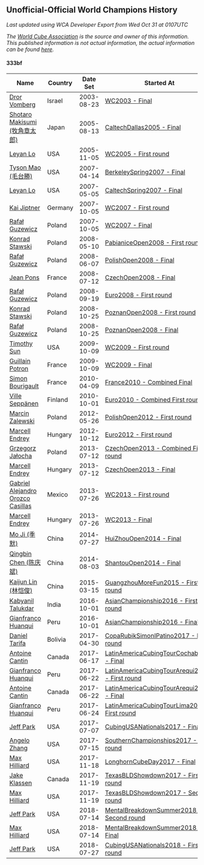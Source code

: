 ## Unofficial-Official World Champions History

*Last updated using WCA Developer Export from Wed Oct 31 at 0107UTC*

*The [World Cube Association](https://www.worldcubeassociation.org) is the source and owner of this information. This published information is not actual information, the actual information can be found [here](https://www.worldcubeassociation.org/results).*

#### 333bf

|Name|Country|Date Set|Started At|Ended At|Days Held|  
|--|--|--|--|--|--|  
|[Dror Vomberg](https://www.worldcubeassociation.org/persons/2003VOMB01)|Israel|2003-08-23|[WC2003 - Final](https://www.worldcubeassociation.org/competitions/WC2003/results/all#e333bf_f)|1 year after [Euro2004](https://www.worldcubeassociation.org/competitions/Euro2004/results/all#e333bf_f)|715|  
|[Shotaro Makisumi (牧角章太郎)](https://www.worldcubeassociation.org/persons/2003MAKI01)|Japan|2005-08-13|[CaltechDallas2005 - Final](https://www.worldcubeassociation.org/competitions/CaltechDallas2005/results/all#e333bf_f)|[WC2005 - First round](https://www.worldcubeassociation.org/competitions/WC2005/results/all#e333bf_1)|85|  
|[Leyan Lo](https://www.worldcubeassociation.org/persons/2004LOLE01)|USA|2005-11-05|[WC2005 - First round](https://www.worldcubeassociation.org/competitions/WC2005/results/all#e333bf_1)|[BerkeleySpring2007 - Final](https://www.worldcubeassociation.org/competitions/BerkeleySpring2007/results/all#e333bf_f)|524|  
|[Tyson Mao (毛台勝)](https://www.worldcubeassociation.org/persons/2004MAOT02)|USA|2007-04-14|[BerkeleySpring2007 - Final](https://www.worldcubeassociation.org/competitions/BerkeleySpring2007/results/all#e333bf_f)|[CaltechSpring2007 - Final](https://www.worldcubeassociation.org/competitions/CaltechSpring2007/results/all#e333bf_f)|21|  
|[Leyan Lo](https://www.worldcubeassociation.org/persons/2004LOLE01)|USA|2007-05-05|[CaltechSpring2007 - Final](https://www.worldcubeassociation.org/competitions/CaltechSpring2007/results/all#e333bf_f)|[WC2007 - First round](https://www.worldcubeassociation.org/competitions/WC2007/results/all#e333bf_1)|155|  
|[Kai Jiptner](https://www.worldcubeassociation.org/persons/2007JIPT01)|Germany|2007-10-05|[WC2007 - First round](https://www.worldcubeassociation.org/competitions/WC2007/results/all#e333bf_1)|[WC2007 - Final](https://www.worldcubeassociation.org/competitions/WC2007/results/all#e333bf_f)|0|  
|[Rafał Guzewicz](https://www.worldcubeassociation.org/persons/2006GUZE01)|Poland|2007-10-05|[WC2007 - Final](https://www.worldcubeassociation.org/competitions/WC2007/results/all#e333bf_f)|[PabianiceOpen2008 - First round](https://www.worldcubeassociation.org/competitions/PabianiceOpen2008/results/all#e333bf_1)|216|  
|[Konrad Stawski](https://www.worldcubeassociation.org/persons/2007STAW01)|Poland|2008-05-10|[PabianiceOpen2008 - First round](https://www.worldcubeassociation.org/competitions/PabianiceOpen2008/results/all#e333bf_1)|[PolishOpen2008 - Final](https://www.worldcubeassociation.org/competitions/PolishOpen2008/results/all#e333bf_f)|28|  
|[Rafał Guzewicz](https://www.worldcubeassociation.org/persons/2006GUZE01)|Poland|2008-06-07|[PolishOpen2008 - Final](https://www.worldcubeassociation.org/competitions/PolishOpen2008/results/all#e333bf_f)|[CzechOpen2008 - Final](https://www.worldcubeassociation.org/competitions/CzechOpen2008/results/all#e333bf_f)|36|  
|[Jean Pons](https://www.worldcubeassociation.org/persons/2004PONS01)|France|2008-07-12|[CzechOpen2008 - Final](https://www.worldcubeassociation.org/competitions/CzechOpen2008/results/all#e333bf_f)|[Euro2008 - First round](https://www.worldcubeassociation.org/competitions/Euro2008/results/all#e333bf_1)|70|  
|[Rafał Guzewicz](https://www.worldcubeassociation.org/persons/2006GUZE01)|Poland|2008-09-19|[Euro2008 - First round](https://www.worldcubeassociation.org/competitions/Euro2008/results/all#e333bf_1)|[PoznanOpen2008 - First round](https://www.worldcubeassociation.org/competitions/PoznanOpen2008/results/all#e333bf_1)|34|  
|[Konrad Stawski](https://www.worldcubeassociation.org/persons/2007STAW01)|Poland|2008-10-25|[PoznanOpen2008 - First round](https://www.worldcubeassociation.org/competitions/PoznanOpen2008/results/all#e333bf_1)|[PoznanOpen2008 - Final](https://www.worldcubeassociation.org/competitions/PoznanOpen2008/results/all#e333bf_f)|0|  
|[Rafał Guzewicz](https://www.worldcubeassociation.org/persons/2006GUZE01)|Poland|2008-10-25|[PoznanOpen2008 - Final](https://www.worldcubeassociation.org/competitions/PoznanOpen2008/results/all#e333bf_f)|[WC2009 - First round](https://www.worldcubeassociation.org/competitions/WC2009/results/all#e333bf_1)|351|  
|[Timothy Sun](https://www.worldcubeassociation.org/persons/2007SUNT01)|USA|2009-10-09|[WC2009 - First round](https://www.worldcubeassociation.org/competitions/WC2009/results/all#e333bf_1)|[WC2009 - Final](https://www.worldcubeassociation.org/competitions/WC2009/results/all#e333bf_f)|0|  
|[Guillain Potron](https://www.worldcubeassociation.org/persons/2008POTR01)|France|2009-10-09|[WC2009 - Final](https://www.worldcubeassociation.org/competitions/WC2009/results/all#e333bf_f)|[France2010 - Combined Final](https://www.worldcubeassociation.org/competitions/France2010/results/all#e333bf_c)|180|  
|[Simon Bourigault](https://www.worldcubeassociation.org/persons/2007BOUR01)|France|2010-04-09|[France2010 - Combined Final](https://www.worldcubeassociation.org/competitions/France2010/results/all#e333bf_c)|[Euro2010 - Combined First round](https://www.worldcubeassociation.org/competitions/Euro2010/results/all#e333bf_d)|177|  
|[Ville Seppänen](https://www.worldcubeassociation.org/persons/2008SEPP01)|Finland|2010-10-01|[Euro2010 - Combined First round](https://www.worldcubeassociation.org/competitions/Euro2010/results/all#e333bf_d)|1 year after [KirkkonummiOpen2011](https://www.worldcubeassociation.org/competitions/KirkkonummiOpen2011/results/all#e333bf_f)|596|  
|[Marcin Zalewski](https://www.worldcubeassociation.org/persons/2011ZALE02)|Poland|2012-05-26|[PolishOpen2012 - First round](https://www.worldcubeassociation.org/competitions/PolishOpen2012/results/all#e333bf_1)|[Euro2012 - First round](https://www.worldcubeassociation.org/competitions/Euro2012/results/all#e333bf_1)|140|  
|[Marcell Endrey](https://www.worldcubeassociation.org/persons/2007ENDR01)|Hungary|2012-10-12|[Euro2012 - First round](https://www.worldcubeassociation.org/competitions/Euro2012/results/all#e333bf_1)|[CzechOpen2013 - Combined First round](https://www.worldcubeassociation.org/competitions/CzechOpen2013/results/all#e333bf_d)|273|  
|[Grzegorz Jałocha](https://www.worldcubeassociation.org/persons/2012JALO01)|Poland|2013-07-12|[CzechOpen2013 - Combined First round](https://www.worldcubeassociation.org/competitions/CzechOpen2013/results/all#e333bf_d)|[CzechOpen2013 - Final](https://www.worldcubeassociation.org/competitions/CzechOpen2013/results/all#e333bf_f)|0|  
|[Marcell Endrey](https://www.worldcubeassociation.org/persons/2007ENDR01)|Hungary|2013-07-12|[CzechOpen2013 - Final](https://www.worldcubeassociation.org/competitions/CzechOpen2013/results/all#e333bf_f)|[WC2013 - First round](https://www.worldcubeassociation.org/competitions/WC2013/results/all#e333bf_1)|14|  
|[Gabriel Alejandro Orozco Casillas](https://www.worldcubeassociation.org/persons/2008CASI01)|Mexico|2013-07-26|[WC2013 - First round](https://www.worldcubeassociation.org/competitions/WC2013/results/all#e333bf_1)|[WC2013 - Final](https://www.worldcubeassociation.org/competitions/WC2013/results/all#e333bf_f)|0|  
|[Marcell Endrey](https://www.worldcubeassociation.org/persons/2007ENDR01)|Hungary|2013-07-26|[WC2013 - Final](https://www.worldcubeassociation.org/competitions/WC2013/results/all#e333bf_f)|1 year after [WC2013](https://www.worldcubeassociation.org/competitions/WC2013/results/all#e333bf_f)|365|  
|[Mo Ji (季默)](https://www.worldcubeassociation.org/persons/2010JIMO01)|China|2014-07-27|[HuiZhouOpen2014 - Final](https://www.worldcubeassociation.org/competitions/HuiZhouOpen2014/results/all#e333bf_f)|[ShantouOpen2014 - Final](https://www.worldcubeassociation.org/competitions/ShantouOpen2014/results/all#e333bf_f)|7|  
|[Qingbin Chen (陈庆斌)](https://www.worldcubeassociation.org/persons/2011CHEN19)|China|2014-08-03|[ShantouOpen2014 - Final](https://www.worldcubeassociation.org/competitions/ShantouOpen2014/results/all#e333bf_f)|[GuangzhouMoreFun2015 - First round](https://www.worldcubeassociation.org/competitions/GuangzhouMoreFun2015/results/all#e333bf_1)|224|  
|[Kaijun Lin (林恺俊)](https://www.worldcubeassociation.org/persons/2013LINK01)|China|2015-03-15|[GuangzhouMoreFun2015 - First round](https://www.worldcubeassociation.org/competitions/GuangzhouMoreFun2015/results/all#e333bf_1)|[AsianChampionship2016 - First round](https://www.worldcubeassociation.org/competitions/AsianChampionship2016/results/all#e333bf_1)|568|  
|[Kabyanil Talukdar](https://www.worldcubeassociation.org/persons/2013TALU01)|India|2016-10-01|[AsianChampionship2016 - First round](https://www.worldcubeassociation.org/competitions/AsianChampionship2016/results/all#e333bf_1)|[AsianChampionship2016 - Final](https://www.worldcubeassociation.org/competitions/AsianChampionship2016/results/all#e333bf_f)|0|  
|[Gianfranco Huanqui](https://www.worldcubeassociation.org/persons/2013HUAN29)|Peru|2016-10-01|[AsianChampionship2016 - Final](https://www.worldcubeassociation.org/competitions/AsianChampionship2016/results/all#e333bf_f)|[CopaRubikSimonIPatino2017 - First round](https://www.worldcubeassociation.org/competitions/CopaRubikSimonIPatino2017/results/all#e333bf_1)|210|  
|[Daniel Tarifa](https://www.worldcubeassociation.org/persons/2016TARI02)|Bolivia|2017-04-30|[CopaRubikSimonIPatino2017 - First round](https://www.worldcubeassociation.org/competitions/CopaRubikSimonIPatino2017/results/all#e333bf_1)|[LatinAmericaCubingTourCochab2017 - Final](https://www.worldcubeassociation.org/competitions/LatinAmericaCubingTourCochab2017/results/all#e333bf_f)|48|  
|[Antoine Cantin](https://www.worldcubeassociation.org/persons/2010CANT02)|Canada|2017-06-17|[LatinAmericaCubingTourCochab2017 - Final](https://www.worldcubeassociation.org/competitions/LatinAmericaCubingTourCochab2017/results/all#e333bf_f)|[LatinAmericaCubingTourArequi2017 - First round](https://www.worldcubeassociation.org/competitions/LatinAmericaCubingTourArequi2017/results/all#e333bf_1)|4|  
|[Gianfranco Huanqui](https://www.worldcubeassociation.org/persons/2013HUAN29)|Peru|2017-06-22|[LatinAmericaCubingTourArequi2017 - First round](https://www.worldcubeassociation.org/competitions/LatinAmericaCubingTourArequi2017/results/all#e333bf_1)|[LatinAmericaCubingTourArequi2017 - Final](https://www.worldcubeassociation.org/competitions/LatinAmericaCubingTourArequi2017/results/all#e333bf_f)|0|  
|[Antoine Cantin](https://www.worldcubeassociation.org/persons/2010CANT02)|Canada|2017-06-22|[LatinAmericaCubingTourArequi2017 - Final](https://www.worldcubeassociation.org/competitions/LatinAmericaCubingTourArequi2017/results/all#e333bf_f)|[LatinAmericaCubingTourLima2017 - First round](https://www.worldcubeassociation.org/competitions/LatinAmericaCubingTourLima2017/results/all#e333bf_1)|3|  
|[Gianfranco Huanqui](https://www.worldcubeassociation.org/persons/2013HUAN29)|Peru|2017-06-24|[LatinAmericaCubingTourLima2017 - First round](https://www.worldcubeassociation.org/competitions/LatinAmericaCubingTourLima2017/results/all#e333bf_1)|[CubingUSANationals2017 - Final](https://www.worldcubeassociation.org/competitions/CubingUSANationals2017/results/all#e333bf_f)|14|  
|[Jeff Park](https://www.worldcubeassociation.org/persons/2015PARK08)|USA|2017-07-07|[CubingUSANationals2017 - Final](https://www.worldcubeassociation.org/competitions/CubingUSANationals2017/results/all#e333bf_f)|[SouthernChampionships2017 - First round](https://www.worldcubeassociation.org/competitions/SouthernChampionships2017/results/all#e333bf_1)|7|  
|[Angelo Zhang](https://www.worldcubeassociation.org/persons/2014ZHAN01)|USA|2017-07-15|[SouthernChampionships2017 - First round](https://www.worldcubeassociation.org/competitions/SouthernChampionships2017/results/all#e333bf_1)|[LonghornCubeDay2017 - Final](https://www.worldcubeassociation.org/competitions/LonghornCubeDay2017/results/all#e333bf_f)|125|  
|[Max Hilliard](https://www.worldcubeassociation.org/persons/2015HILL09)|USA|2017-11-18|[LonghornCubeDay2017 - Final](https://www.worldcubeassociation.org/competitions/LonghornCubeDay2017/results/all#e333bf_f)|[TexasBLDShowdown2017 - First round](https://www.worldcubeassociation.org/competitions/TexasBLDShowdown2017/results/all#e333bf_1)|1|  
|[Jake Klassen](https://www.worldcubeassociation.org/persons/2016KLAS01)|Canada|2017-11-19|[TexasBLDShowdown2017 - First round](https://www.worldcubeassociation.org/competitions/TexasBLDShowdown2017/results/all#e333bf_1)|[TexasBLDShowdown2017 - Second round](https://www.worldcubeassociation.org/competitions/TexasBLDShowdown2017/results/all#e333bf_2)|0|  
|[Max Hilliard](https://www.worldcubeassociation.org/persons/2015HILL09)|USA|2017-11-19|[TexasBLDShowdown2017 - Second round](https://www.worldcubeassociation.org/competitions/TexasBLDShowdown2017/results/all#e333bf_2)|[MentalBreakdownSummer2018 - Second round](https://www.worldcubeassociation.org/competitions/MentalBreakdownSummer2018/results/all#e333bf_2)|238|  
|[Jeff Park](https://www.worldcubeassociation.org/persons/2015PARK08)|USA|2018-07-14|[MentalBreakdownSummer2018 - Second round](https://www.worldcubeassociation.org/competitions/MentalBreakdownSummer2018/results/all#e333bf_2)|[MentalBreakdownSummer2018 - Final](https://www.worldcubeassociation.org/competitions/MentalBreakdownSummer2018/results/all#e333bf_f)|0|  
|[Max Hilliard](https://www.worldcubeassociation.org/persons/2015HILL09)|USA|2018-07-14|[MentalBreakdownSummer2018 - Final](https://www.worldcubeassociation.org/competitions/MentalBreakdownSummer2018/results/all#e333bf_f)|[CubingUSANationals2018 - First round](https://www.worldcubeassociation.org/competitions/CubingUSANationals2018/results/all#e333bf_1)|14|  
|[Jeff Park](https://www.worldcubeassociation.org/persons/2015PARK08)|USA|2018-07-27|[CubingUSANationals2018 - First round](https://www.worldcubeassociation.org/competitions/CubingUSANationals2018/results/all#e333bf_1)|Ongoing|94|  
